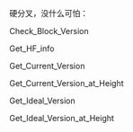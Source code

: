 硬分叉，没什么可怕：

Check\_Block\_Version

Get\_HF\_info

Get\_Current\_Version

Get\_Current\_Version\_at\_Height

Get\_Ideal\_Version

Get\_Ideal\_Version\_at\_Height



